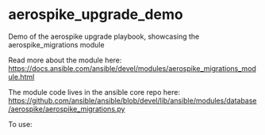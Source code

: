 
# aerospike_upgrade_demo
Demo of the aerospike upgrade playbook, showcasing the aerospike_migrations module

Read more about the module here:
https://docs.ansible.com/ansible/devel/modules/aerospike_migrations_module.html

The module code lives in the ansible core repo here:
https://github.com/ansible/ansible/blob/devel/lib/ansible/modules/database/aerospike/aerospike_migrations.py

To use:
